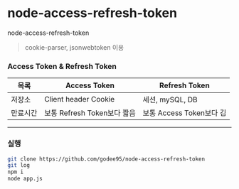 # node-access-refresh-token
node-access-refresh-token

> cookie-parser, jsonwebtoken 이용

### Access Token & Refresh Token

 목록 | Access Token | Refresh Token
---|---|---|
저장소 | Client header Cookie | 세션, mySQL, DB
만료시간 | 보통 Refresh Token보다 짧음 | 보통 Access Token보다 김

---

### 실행

```bash
git clone https://github.com/godee95/node-access-refresh-token
git log
npm i
node app.js
```


